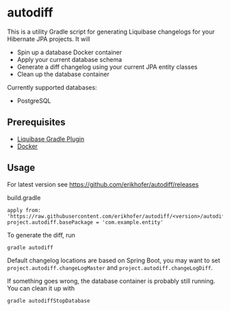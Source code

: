 # autodiff

This is a utility Gradle script for generating Liquibase changelogs for your Hibernate JPA projects. It will

- Spin up a database Docker container
- Apply your current database schema
- Generate a diff changelog using your current JPA entity classes
- Clean up the database container

Currently supported databases:

- PostgreSQL

## Prerequisites

- [Liquibase Gradle Plugin](https://github.com/liquibase/liquibase-gradle-plugin)
- [Docker](https://www.docker.com/)

## Usage

For latest version see https://github.com/erikhofer/autodiff/releases

build.gradle

```
apply from: 'https://raw.githubusercontent.com/erikhofer/autodiff/<version>/autodiff.gradle'
project.autodiff.basePackage = 'com.example.entity'
```

To generate the diff, run

```
gradle autodiff
```

Default changelog locations are based on Spring Boot, you may want to set `project.autodiff.changeLogMaster` and `project.autodiff.changeLogDiff`.

If something goes wrong, the database container is probably still running. You can clean it up with

```
gradle autodiffStopDatabase
```
